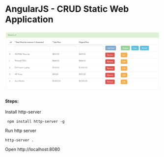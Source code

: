 AngularJS - CRUD Static Web Application
==========

![Alt text](/images/crud.PNG?raw=true "CRUD Operation")


#### Steps:

Install http-server

```
 npm install http-server -g
```

Run http server

```
http-server .
```

Open http://localhost:8080
